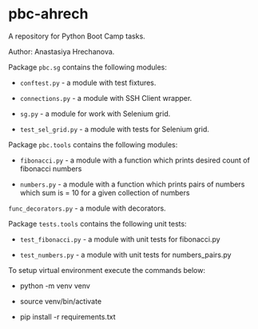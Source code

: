 # pbc-ahrech
A repository for Python Boot Camp tasks.

Author: Anastasiya Hrechanova.

Package `pbc.sg` contains the following modules:

- `conftest.py` - a module with test fixtures.

- `connections.py` - a module with SSH Client wrapper.

- `sg.py` - a module for work with Selenium grid.

- `test_sel_grid.py` - a module with tests for Selenium grid.

Package `pbc.tools` contains the following modules:

- `fibonacci.py` - a module with a function which prints desired count of fibonacci numbers 

- `numbers.py` - a module with a function which prints pairs of numbers which sum is = 10 for a given collection of numbers

`func_decorators.py` - a module with decorators.

Package `tests.tools` contains the following unit tests:

- `test_fibonacci.py` - a module with unit tests for fibonacci.py

- `test_numbers.py` - a module with unit tests for numbers_pairs.py



To setup virtual environment execute the commands below:

- python -m venv venv

- source venv/bin/activate

- pip install -r requirements.txt